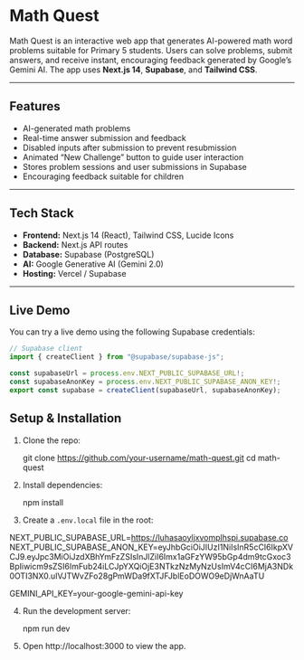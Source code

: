 # Math Quest

Math Quest is an interactive web app that generates AI-powered math word problems suitable for Primary 5 students. Users can solve problems, submit answers, and receive instant, encouraging feedback generated by Google’s Gemini AI. The app uses **Next.js 14**, **Supabase**, and **Tailwind CSS**.

---

## Features

- AI-generated math problems
- Real-time answer submission and feedback
- Disabled inputs after submission to prevent resubmission
- Animated “New Challenge” button to guide user interaction
- Stores problem sessions and user submissions in Supabase
- Encouraging feedback suitable for children

---

## Tech Stack

- **Frontend:** Next.js 14 (React), Tailwind CSS, Lucide Icons
- **Backend:** Next.js API routes
- **Database:** Supabase (PostgreSQL)
- **AI:** Google Generative AI (Gemini 2.0)
- **Hosting:** Vercel / Supabase

---

## Live Demo

You can try a live demo using the following Supabase credentials:

```ts
// Supabase client
import { createClient } from "@supabase/supabase-js";

const supabaseUrl = process.env.NEXT_PUBLIC_SUPABASE_URL!;
const supabaseAnonKey = process.env.NEXT_PUBLIC_SUPABASE_ANON_KEY!;
export const supabase = createClient(supabaseUrl, supabaseAnonKey);
```

Setup & Installation
--------------------

1. Clone the repo:

   git clone https://github.com/your-username/math-quest.git
   cd math-quest

2. Install dependencies:

   npm install

3. Create a `.env.local` file in the root:

NEXT_PUBLIC_SUPABASE_URL=https://luhasaoyljxvomplhspi.supabase.co
NEXT_PUBLIC_SUPABASE_ANON_KEY=eyJhbGciOiJIUzI1NiIsInR5cCI6IkpXVCJ9.eyJpc3MiOiJzdXBhYmFzZSIsInJlZiI6Imx1aGFzYW95bGp4dm9tcGxoc3BpIiwicm9sZSI6ImFub24iLCJpYXQiOjE3NTkzNzMyNzUsImV4cCI6MjA3NDk0OTI3NX0.uIVJTWvZFo28gPmWDa9fXTJFJblEoDOWO9eDjWnAaTU

GEMINI_API_KEY=your-google-gemini-api-key

4. Run the development server:

   npm run dev

5. Open http://localhost:3000 to view the app.
